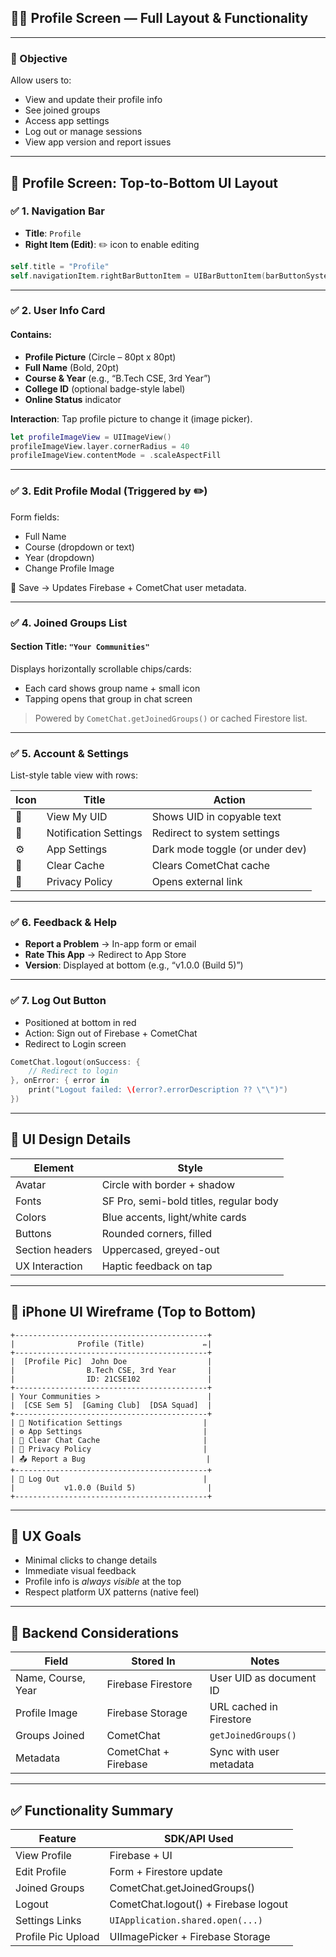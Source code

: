 ## 🙍‍♂️ Profile Screen — Full Layout & Functionality

---

### 🎯 Objective

Allow users to:

* View and update their profile info
* See joined groups
* Access app settings
* Log out or manage sessions
* View app version and report issues

---

## 🧱 Profile Screen: Top-to-Bottom UI Layout

### ✅ 1. **Navigation Bar**

* **Title**: `Profile`
* **Right Item (Edit)**: ✏️ icon to enable editing

```swift
self.title = "Profile"
self.navigationItem.rightBarButtonItem = UIBarButtonItem(barButtonSystemItem: .edit, target: self, action: #selector(editProfile))
```

---

### ✅ 2. **User Info Card**

#### Contains:

* **Profile Picture** (Circle – 80pt x 80pt)
* **Full Name** (Bold, 20pt)
* **Course & Year** (e.g., “B.Tech CSE, 3rd Year”)
* **College ID** (optional badge-style label)
* **Online Status** indicator

**Interaction**: Tap profile picture to change it (image picker).

```swift
let profileImageView = UIImageView()
profileImageView.layer.cornerRadius = 40
profileImageView.contentMode = .scaleAspectFill
```

---

### ✅ 3. **Edit Profile Modal (Triggered by ✏️)**

Form fields:

* Full Name
* Course (dropdown or text)
* Year (dropdown)
* Change Profile Image

🔘 Save → Updates Firebase + CometChat user metadata.

---

### ✅ 4. **Joined Groups List**

#### Section Title: `"Your Communities"`

Displays horizontally scrollable chips/cards:

* Each card shows group name + small icon
* Tapping opens that group in chat screen

> Powered by `CometChat.getJoinedGroups()` or cached Firestore list.

---

### ✅ 5. **Account & Settings**

List-style table view with rows:

| Icon | Title                 | Action                          |
| ---- | --------------------- | ------------------------------- |
| 👤   | View My UID           | Shows UID in copyable text      |
| 🔔   | Notification Settings | Redirect to system settings     |
| ⚙️   | App Settings          | Dark mode toggle (or under dev) |
| 🧼   | Clear Cache           | Clears CometChat cache          |
| 🧾   | Privacy Policy        | Opens external link             |

---

### ✅ 6. **Feedback & Help**

* **Report a Problem** → In-app form or email
* **Rate This App** → Redirect to App Store
* **Version**: Displayed at bottom (e.g., “v1.0.0 (Build 5)”)

---

### ✅ 7. **Log Out Button**

* Positioned at bottom in red
* Action: Sign out of Firebase + CometChat
* Redirect to Login screen

```swift
CometChat.logout(onSuccess: {
    // Redirect to login
}, onError: { error in
    print("Logout failed: \(error?.errorDescription ?? \"\")")
})
```

---

## 🎨 UI Design Details

| Element         | Style                                  |
| --------------- | -------------------------------------- |
| Avatar          | Circle with border + shadow            |
| Fonts           | SF Pro, semi-bold titles, regular body |
| Colors          | Blue accents, light/white cards        |
| Buttons         | Rounded corners, filled                |
| Section headers | Uppercased, greyed-out                 |
| UX Interaction  | Haptic feedback on tap                 |

---

## 📱 iPhone UI Wireframe (Top to Bottom)

```
+-------------------------------------------+
|              Profile (Title)             ✏️|
+-------------------------------------------+
|  [Profile Pic]  John Doe                  |
|                B.Tech CSE, 3rd Year       |
|                ID: 21CSE102               |
+-------------------------------------------+
| Your Communities >                        |
|  [CSE Sem 5]  [Gaming Club]  [DSA Squad]  |
+-------------------------------------------+
| 🔔 Notification Settings                  |
| ⚙️ App Settings                           |
| 🧼 Clear Chat Cache                       |
| 🧾 Privacy Policy                         |
| 📤 Report a Bug                           |
+-------------------------------------------+
| 🔴 Log Out                                |
|           v1.0.0 (Build 5)                |
+-------------------------------------------+
```

---

## 🧠 UX Goals

* Minimal clicks to change details
* Immediate visual feedback
* Profile info is *always visible* at the top
* Respect platform UX patterns (native feel)

---

## 🧩 Backend Considerations

| Field              | Stored In            | Notes                   |
| ------------------ | -------------------- | ----------------------- |
| Name, Course, Year | Firebase Firestore   | User UID as document ID |
| Profile Image      | Firebase Storage     | URL cached in Firestore |
| Groups Joined      | CometChat            | `getJoinedGroups()`     |
| Metadata           | CometChat + Firebase | Sync with user metadata |

---

## ✅ Functionality Summary

| Feature            | SDK/API Used                         |
| ------------------ | ------------------------------------ |
| View Profile       | Firebase + UI                        |
| Edit Profile       | Form + Firestore update              |
| Joined Groups      | CometChat.getJoinedGroups()          |
| Logout             | CometChat.logout() + Firebase logout |
| Settings Links     | `UIApplication.shared.open(...)`     |
| Profile Pic Upload | UIImagePicker + Firebase Storage     |
